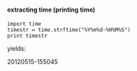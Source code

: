 


#### extracting time (printing time)

    import time
    timestr = time.strftime("%Y%m%d-%H%M%S")
    print timestr

yields:

  20120515-155045

